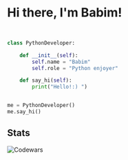 # Hi there, I'm Babim!

```python


class PythonDeveloper:

    def __init__(self):
        self.name = "Babim"
        self.role = "Python enjoyer"

    def say_hi(self):
        print("Hello!:) ")


me = PythonDeveloper()
me.say_hi()

```

## Stats
![Codewars](https://github.r2v.ch/codewars?user=babim-negev&hide_clan=true)


